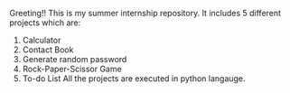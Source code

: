 Greeting!!
This is my summer internship repository.
It includes 5 different projects which are:
1. Calculator
2. Contact Book
3. Generate random password
4. Rock-Paper-Scissor Game
5. To-do List
All the projects are executed in python langauge.
